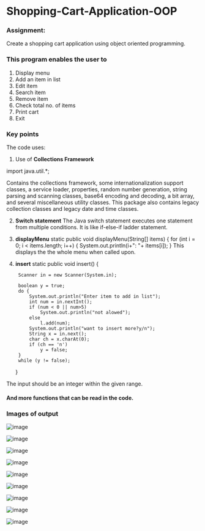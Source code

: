 # Shopping-Cart-Application-OOP

### Assignment:
Create a shopping cart application using object oriented programming.

### This program enables the user to 
1. Display  menu
2. Add an item in list
3. Edit item
4. Search item
5. Remove item
6. Check total no. of items
7. Print cart
8. Exit

### Key points
The code uses:
1. Use of **Collections Framework**
  
  import java.util.*; 
  
  Contains the collections framework, some internationalization support classes, a service loader, properties, random number generation, string parsing and scanning classes, base64 encoding and decoding, a bit array, and several miscellaneous utility classes. This package also contains legacy collection classes and legacy date and time classes.
  
2. **Switch statement**
  The Java switch statement executes one statement from multiple conditions. It is like if-else-if ladder statement.
  
3.  **displayMenu**
   static public void displayMenu(String[] items) {
        for (int i = 0; i < items.length; i++) {
            System.out.println(i+": "+ items[i]);
        }
    This displays the the whole menu when called upon.   

4. **insert**
    static public void insert() {

        Scanner in = new Scanner(System.in);

        boolean y = true;
        do {
            System.out.println("Enter item to add in list");
            int num = in.nextInt();
            if (num < 0 || num>5)
                System.out.println("not alowed");
            else
                l.add(num);
            System.out.println("want to insert more?y/n");
            String x = in.next();
            char ch = x.charAt(0);
            if (ch == 'n')
                y = false;
        }
        while (y != false);
    }
    
  The input should be an integer within the given range.
  
  
  #### And more functions that can be read in the code.
  

### Images of output

![image](https://user-images.githubusercontent.com/63361851/136696410-b91d370b-22f9-4723-b547-534c0f017717.png)

![image](https://user-images.githubusercontent.com/63361851/136696649-5d294118-b081-4f1b-8478-28665df7ad6b.png)

![image](https://user-images.githubusercontent.com/63361851/136696719-c7d93fbc-6e8f-42d3-bfc7-f41ac4698233.png)

![image](https://user-images.githubusercontent.com/63361851/136696741-4b1a9849-6e78-47fa-9a54-65af0721ab84.png)

![image](https://user-images.githubusercontent.com/63361851/136696808-b5701793-17e6-4503-8dd2-9e8b70d5cc66.png)

![image](https://user-images.githubusercontent.com/63361851/136696828-c2d34127-0ccd-4849-bed4-a06ecd974996.png)

![image](https://user-images.githubusercontent.com/63361851/136696841-61dba7a8-8393-4543-bb09-d771f0a324d0.png)

![image](https://user-images.githubusercontent.com/63361851/136696865-49f88ce6-117f-44d2-b75f-7f85b9ffe959.png)

![image](https://user-images.githubusercontent.com/63361851/136696879-e80cb635-5b13-497a-9339-979ad1d5e63b.png)
